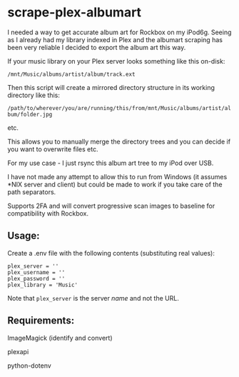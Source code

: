 # scrape-plex-albumart

I needed a way to get accurate album art for Rockbox on my iPod6g. Seeing as I already had my library indexed in Plex and the albumart scraping has been very reliable I decided to export the album art this way.

If your music library on your Plex server looks something like this on-disk:

```/mnt/Music/albums/artist/album/track.ext```

Then this script will create a mirrored directory structure in its working directory like this:

```/path/to/wherever/you/are/running/this/from/mnt/Music/albums/artist/album/folder.jpg```

etc.

This allows you to manually merge the directory trees and you can decide if you want to overwrite files etc.

For my use case - I just rsync this album art tree to my iPod over USB.

I have not made any attempt to allow this to run from Windows (it assumes *NIX server and client) but could be made to work if you take care of the path separators.

Supports 2FA and will convert progressive scan images to baseline for compatibility with Rockbox.

## Usage:
Create a .env file with the following contents (substituting real values):

    plex_server = ''
    plex_username = ''
    plex_password = ''
    plex_library = 'Music'

Note that `plex_server` is the server _name_ and not the URL.

## Requirements:
ImageMagick (identify and convert)

plexapi

python-dotenv
